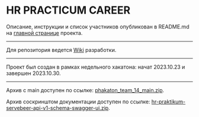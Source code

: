 # __HR PRACTICUM CAREER__

Описание, инструкции и список участников опубликован в README.md на [главной странице](https://github.com/Hakaton14) проекта.

---

Для репозитория ведется [Wiki](https://github.com/Hakaton14/backend/wiki) разработки. 

---

Проект был создан в рамках недельного хакатона: начат 2023.10.23 и завершен 2023.10.30.

---

Архив с main доступен по ссылке:
[рhakaton_team_14_main.zip](https://github.com/Hakaton14/backend/files/13213465/hakaton_team_14_main.zip).

Архив соскринштом документации доступен по ссылке: [hr-praktikum-servebeer-api-v1-schema-swagger-ui.zip](https://github.com/Hakaton14/backend/files/13213545/hr-praktikum-servebeer-api-v1-schema-swagger-ui.zip).
